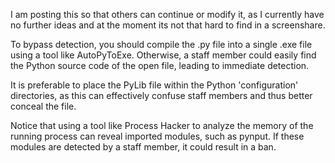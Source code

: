 I am posting this so that others can continue or modify it, as I currently have no further ideas and at the moment its not that hard to find in a screenshare.

To bypass detection, you should compile the .py file into a single .exe file using a tool like AutoPyToExe. Otherwise, a staff member could easily find the Python source code of the open file, leading to immediate detection.

It is preferable to place the PyLib file within the Python 'configuration' directories, as this can effectively confuse staff members and thus better conceal the file.

Notice that using a tool like Process Hacker to analyze the memory of the running process can reveal imported modules, such as pynput. If these modules are detected by a staff member, it could result in a ban.
